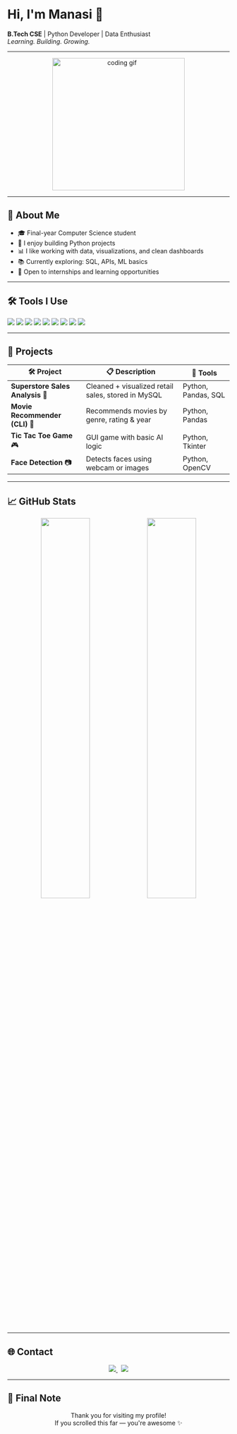 # Hi, I'm Manasi 👋  
**B.Tech CSE** | Python Developer | Data Enthusiast  
_Learning. Building. Growing._

---

<p align="center">
  <img src="https://media.tenor.com/qJ5evVs-_uUAAAAC/coding.gif" width="300" alt="coding gif" />
</p>

---

## 🧠 About Me

- 🎓 Final-year Computer Science student  
- 🐍 I enjoy building Python projects  
- 📊 I like working with data, visualizations, and clean dashboards  
- 📚 Currently exploring: SQL, APIs, ML basics  
- 🤝 Open to internships and learning opportunities

---

## 🛠️ Tools I Use

<p align="left">
  <img src="https://img.shields.io/badge/Python-3776AB?style=flat&logo=python&logoColor=white"/>
  <img src="https://img.shields.io/badge/MySQL-005C84?style=flat&logo=mysql&logoColor=white"/>
  <img src="https://img.shields.io/badge/Git-F05032?style=flat&logo=git&logoColor=white"/>
  <img src="https://img.shields.io/badge/GitHub-181717?style=flat&logo=github&logoColor=white"/>
  <img src="https://img.shields.io/badge/VS%20Code-007ACC?style=flat&logo=visual-studio-code&logoColor=white"/>
  <img src="https://img.shields.io/badge/Pandas-150458?style=flat&logo=pandas&logoColor=white"/>
  <img src="https://img.shields.io/badge/Seaborn-44B78B?style=flat&logo=python&logoColor=white"/>
  <img src="https://img.shields.io/badge/OpenCV-5C3EE8?style=flat&logo=opencv&logoColor=white"/>
  <img src="https://img.shields.io/badge/Tkinter-0C234B?style=flat&logo=python&logoColor=white"/>
</p>

---

## 📌 Projects

| 🛠 Project | 📋 Description | 🧰 Tools |
|-----------|----------------|----------|
| **Superstore Sales Analysis** 🛒 | Cleaned + visualized retail sales, stored in MySQL | Python, Pandas, SQL |
| **Movie Recommender (CLI)** 🎥 | Recommends movies by genre, rating & year | Python, Pandas |
| **Tic Tac Toe Game** 🎮 | GUI game with basic AI logic | Python, Tkinter |
| **Face Detection** 📷 | Detects faces using webcam or images | Python, OpenCV |

---

## 📈 GitHub Stats

<p align="center">
  <img src="https://github-readme-stats.vercel.app/api?username=manasisuyal13&show_icons=true&theme=tokyonight&hide_border=true" width="47%" />
  <img src="https://github-readme-stats.vercel.app/api/top-langs/?username=manasisuyal13&layout=compact&theme=tokyonight&hide_border=true" width="47%" />
</p>

---

## 🌐 Contact

<p align="center">
  <a href="mailto:manasisuyal2003@gmail.com" target="_blank">
    <img src="https://img.shields.io/badge/Gmail-Email%20Me-EA4335?style=for-the-badge&logo=gmail&logoColor=white&labelColor=ea4335" />
  </a>
  &nbsp;
  <a href="https://www.linkedin.com/in/manasi-suyal" target="_blank">
    <img src="https://img.shields.io/badge/LinkedIn-Connect-blue?style=for-the-badge&logo=linkedin&logoColor=white&labelColor=0A66C2" />
  </a>
</p>

---

## 🌸 Final Note

<p align="center">
  Thank you for visiting my profile!  
  <br>  
  If you scrolled this far — you're awesome ✨  
</p>
